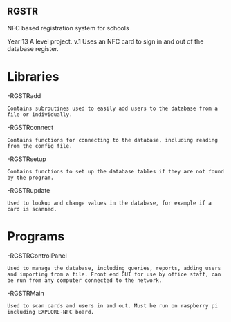 ## RGSTR
NFC based registration system for schools

Year 13 A level project. 
v.1 Uses an NFC card to sign in and out of the database register.

# Libraries
-RGSTRadd
	
	Contains subroutines used to easily add users to the database from a file or individually.

-RGSTRconnect
	
	Contains functions for connecting to the database, including reading from the config file.

-RGSTRsetup
	
	Contains functions to set up the database tables if they are not found by the program.

-RGSTRupdate
	
	Used to lookup and change values in the database, for example if a card is scanned.

# Programs
-RGSTRControlPanel
	
	Used to manage the database, including queries, reports, adding users and importing from a file. Front end GUI for use by office staff, can be run from any computer connected to the network.

-RGSTRMain
	
	Used to scan cards and users in and out. Must be run on raspberry pi including EXPLORE-NFC board.
